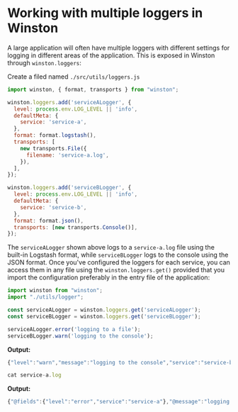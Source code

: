 # Working with multiple loggers in Winston

A large application will often have multiple loggers with different settings for logging in different areas of the application. This is exposed in Winston through `winston.loggers`:

Create a filed named `./src/utils/loggers.js`

```jsx
import winston, { format, transports } from "winston";

winston.loggers.add('serviceALogger', {
  level: process.env.LOG_LEVEL || 'info',
  defaultMeta: {
    service: 'service-a',
  },
  format: format.logstash(),
  transports: [
    new transports.File({
      filename: 'service-a.log',
    }),
  ],
});

winston.loggers.add('serviceBLogger', {
  level: process.env.LOG_LEVEL || 'info',
  defaultMeta: {
    service: 'service-b',
  },
  format: format.json(),
  transports: [new transports.Console()],
});
```

The `serviceALogger` shown above logs to a `service-a.log` file using the built-in Logstash format, while `serviceBLogger` logs to the console using the JSON format. Once you've configured the loggers for each service, you can access them in any file using the `winston.loggers.get()` provided that you import the configuration preferably in the entry file of the application:

```jsx
import winston from "winston";
import "./utils/logger";

const serviceALogger = winston.loggers.get('serviceALogger');
const serviceBLogger = winston.loggers.get('serviceBLogger');

serviceALogger.error('logging to a file');
serviceBLogger.warn('logging to the console');
```

**Output:**

```jsx
{"level":"warn","message":"logging to the console","service":"service-b"}
```

```jsx
cat service-a.log
```

**Output:**

```jsx
{"@fields":{"level":"error","service":"service-a"},"@message":"logging to a file"}
```